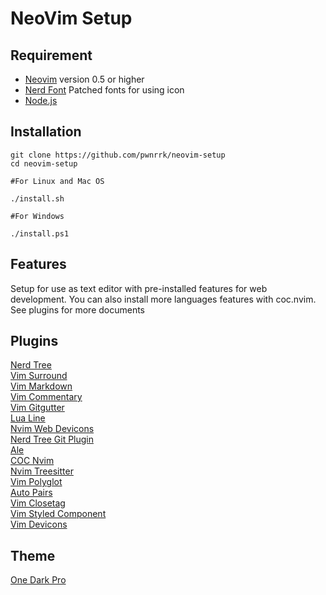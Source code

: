 # NeoVim Setup

## Requirement

- [Neovim](https://github.com/neovim/neovim) version 0.5 or higher
- [Nerd Font](https://github.com/ryanoasis/nerd-fonts) Patched fonts for using icon
- [Node.js](https://nodejs.org/)

## Installation

    git clone https://github.com/pwnrrk/neovim-setup
    cd neovim-setup

    #For Linux and Mac OS

    ./install.sh

    #For Windows

    ./install.ps1

## Features

Setup for use as text editor with pre-installed features for web development. You can also install more languages features with coc.nvim. See plugins for more documents

## Plugins

[Nerd Tree](https://github.com/preservim/nerdtree)  
[Vim Surround](https://github.com/tpope/vim-surround)  
[Vim Markdown](https://github.com/tpope/vim-markdown)  
[Vim Commentary](https://github.com/tpope/vim-commentary)  
[Vim Gitgutter](https://github.com/airblade/vim-gitgutter)  
[Lua Line](https://github.com/nvim-lualine/lualine.nvim)  
[Nvim Web Devicons](https://github.com/kyazdani42/nvim-web-devicons)  
[Nerd Tree Git Plugin](https://github.com/xuyuanp/nerdtree-git-plugin)  
[Ale](https://github.com/dense-analysis/ale)  
[COC Nvim](https://github.com/neoclide/coc.nvim)  
[Nvim Treesitter](https://github.com/nvim-treesitter/nvim-treesitter)  
[Vim Polyglot](https://github.com/sheerun/vim-polyglot)  
[Auto Pairs](https://github.com/jiangmiao/auto-pairs)  
[Vim Closetag](https://github.com/alvan/vim-closetag)  
[Vim Styled Component](https://github.com/styled-components/vim-styled-components)  
[Vim Devicons](https://github.com/ryanoasis/vim-devicons)

## Theme

[One Dark Pro](https://github.com/olimorris/onedarkpro.nvim)
